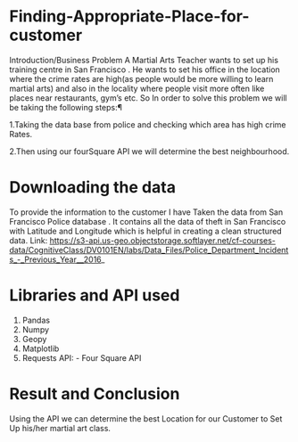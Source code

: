 # Finding-Appropriate-Place-for-customer
Introduction/Business Problem
A Martial Arts Teacher wants to set up his training centre in San Francisco . He wants to set his office in the location where the crime rates are high(as people would be more willing to learn martial arts) and also in the locality where people visit more often like places near restaurants, gym’s etc.
So In order to solve this problem we will be taking the following steps:¶

1.Taking the data base from police and checking which area has high crime Rates.

2.Then using our fourSquare API we will determine the best neighbourhood.


# Downloading the data
To provide the information to the customer  I have Taken the data from San Francisco Police database . It contains all the data of  theft in San Francisco with Latitude and Longitude which is helpful in creating a clean structured data.
Link:  https://s3-api.us-geo.objectstorage.softlayer.net/cf-courses-data/CognitiveClass/DV0101EN/labs/Data_Files/Police_Department_Incidents_-_Previous_Year__2016_

# Libraries and API used
1.	Pandas
2.	Numpy
3.	Geopy
4.	Matplotlib
5.	Requests
API: - Four Square API

# Result and Conclusion
Using the API we can determine the best Location for our Customer to Set Up his/her martial art class.



